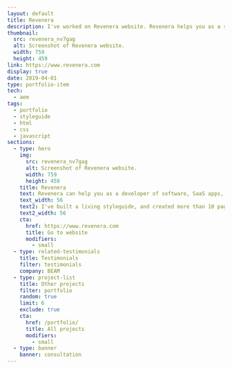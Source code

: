 ```yaml
---
layout: default
title: Revenera
description: I've worked on Revenera website. Revenera helps you as a software developer to control costs, grow and protect your business.
thumbnail:
  src: revenera_nv7gag
  alt: Screenshot of Revenera website.
  width: 759
  height: 459
link: https://www.revenera.com
display: true
date: 2019-04-01
type: portfolio-item
tech:
  - aem
tags:
  - portfolio
  - styleguide
  - html
  - css
  - javascript
sections:
  - type: hero
    img:
      src: revenera_nv7gag
      alt: Screenshot of Revenera website.
      width: 759
      height: 459
    title: Revenera
    text: Revenera can help you as a developer of software, SaaS apps, and IoT devices, to control costs, grow and protect your business.
    text_width: 56
    text2: I've built a living styleguide, and created more than 10 pages from designs using reusable styleguide components.
    text2_width: 56
    cta:
      href: https://www.revenera.com
      title: Go to website
      modifiers:
        - small
  - type: related-testimonials
    title: Testimonials
    filter: testimonials
    company: BEAM
  - type: project-list
    title: Other projects
    filter: portfolio
    random: true
    limit: 6
    exclude: true
    cta:
      href: /portfolio/
      title: All projects
      modifiers:
        - small
  - type: banner
    banner: consultation
---
```

